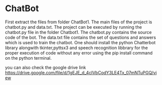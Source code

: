 # ChatBot
First extract the files from folder ChatBot1.
The main files of the project is chatbot.py and data.txt.
The project can be executed by running the chatbot.py file in the folder Chatbot1.
The chatbot.py contains the source code of the bot.
The data.txt file contains the set of questions and answers which is used to train the chatbot.
One should install the python Chatterbot library alongwith tkinter,pyttsx3 and speech recognition libbrary for
the proper execution of code without any error using the pip install command on the python terminal.

you can also check the google drive link
https://drive.google.com/file/d/1gEJE_d_4cIVbCodY3LE4Tx_07mNTuPGQ/view
